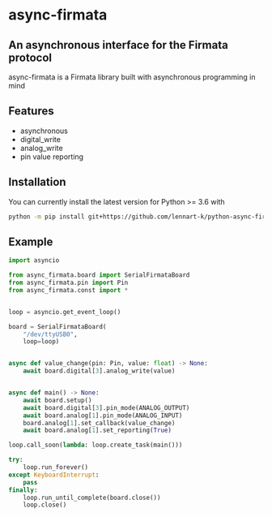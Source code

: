 # async-firmata

## An asynchronous interface for the Firmata protocol

async-firmata is a Firmata library built with asynchronous programming in mind

## Features

- asynchronous
- digital_write
- analog_write
- pin value reporting

## Installation

You can currently install the latest version for Python >= 3.6 with
```bash
python -m pip install git+https://github.com/lennart-k/python-async-firmata
```

## Example

```py
import asyncio

from async_firmata.board import SerialFirmataBoard
from async_firmata.pin import Pin
from async_firmata.const import *


loop = asyncio.get_event_loop()

board = SerialFirmataBoard(
    "/dev/ttyUSB0",
    loop=loop)


async def value_change(pin: Pin, value: float) -> None:
    await board.digital[3].analog_write(value)


async def main() -> None:
    await board.setup()
    await board.digital[3].pin_mode(ANALOG_OUTPUT)
    await board.analog[1].pin_mode(ANALOG_INPUT)
    board.analog[1].set_callback(value_change)
    await board.analog[1].set_reporting(True)

loop.call_soon(lambda: loop.create_task(main()))

try:
    loop.run_forever()
except KeyboardInterrupt:
    pass
finally:
    loop.run_until_complete(board.close())
    loop.close()
```
